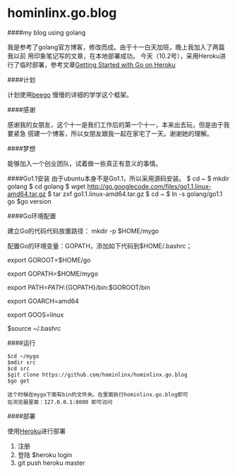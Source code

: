 hominlinx.go.blog
=================

####my blog using golang 

我是参考了golang官方博客，修改而成。由于十一白天加班，晚上我加入了两篇我以前
用印象笔记写的文章，在本地部署成功。
今天（10.2号），采用Heroku进行了临时部署，参考文章[Getting Started with Go 
on Heroku](http://mmcgrana.github.io/2012/09/getting-started-with-go-on-heroku.html)

####计划

计划使用[beego](https://github.com/astaxie/beego) 慢慢的详细的学学这个框架。

####感谢

感谢我的女朋友，这个十一是我们工作后的第一个十一，本来出去玩，但是由于我要紧急
搭建一个博客，所以女朋友跟我一起在家宅了一天。谢谢她的理解。

####梦想

能够加入一个创业团队，试着做一些真正有意义的事情。

####Go1.1安装
由于ubuntu本身不是Go1.1，所以采用源码安装。
    $ cd ~
    $ mkdir golang
    $ cd golang
    $ wget http://go.googlecode.com/files/go1.1.linux-amd64.tar.gz
    $ tar zxf go1.1.linux-amd64.tar.gz
    $ cd ~
    $ ln -s golang/go1.1 go
    $go version

####Go环境配置

建立Go的代码代码放置路径：
    mkdir -p $HOME/mygo

配置Go的环境变量：GOPATH，添加如下代码到$HOME/.bashrc；

   export GOROOT=$HOME/go

   export GOPATH=$HOME/mygo
   
   export PATH=${PATH}:${GOPATH}/bin:$GOROOT/bin

   export GOARCH=amd64

   export GOOS=linux

$source ~/.bashrc

####运行

    $cd ~/mygo
    $mdir src 
    $cd src
    $git clone https://github.com/hominlinx/hominlinx.go.blog
    $go get

    这个时候在mygo下面有bin的文件夹。在里面执行hominlinx.go.blog即可
    在浏览器里面：127.0.0.1:8080 即可访问

####部署

使用[Heroku](https://www.heroku.com)进行部署

1. 注册
2. 登陆
    $heroku login
3. git push heroku master



    


